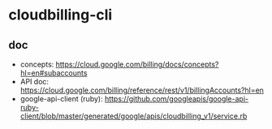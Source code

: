 # cloudbilling-cli

## doc

* concepts: https://cloud.google.com/billing/docs/concepts?hl=en#subaccounts
* API doc: https://cloud.google.com/billing/reference/rest/v1/billingAccounts?hl=en
* google-api-client (ruby): https://github.com/googleapis/google-api-ruby-client/blob/master/generated/google/apis/cloudbilling_v1/service.rb

